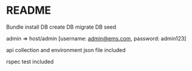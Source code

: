 # README

Bundle install
DB create
DB migrate
DB seed

admin => host/admin  [username: admin@ems.com, password: admin123]


api collection and environment json file included

rspec test included
